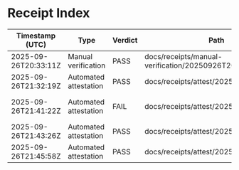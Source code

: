 # Receipt Index

| Timestamp (UTC)       | Type                  | Verdict | Path                                              | Notes |
|-----------------------|-----------------------|---------|---------------------------------------------------|-------|
| 2025-09-26T20:33:11Z  | Manual verification   | PASS    | docs/receipts/manual-verification/20250926T203311Z | Guardrails spot-check (pre-script) |
| 2025-09-26T21:32:19Z  | Automated attestation | PASS    | docs/receipts/attest/20250926T213219Z               | Full scaffold verification via `scripts/attest_scaffold.py` |
| 2025-09-26T21:41:22Z  | Automated attestation | FAIL    | docs/receipts/attest/20250926T214122Z               | Negative control: ethics guard flagged missing consent |
| 2025-09-26T21:43:26Z  | Automated attestation | PASS    | docs/receipts/attest/20250926T214326Z               | Attestation with ethics guard satisfied |
| 2025-09-26T21:45:58Z | Automated attestation  | PASS   | docs/receipts/attest/20250926T214558Z              | Automated attestation |
